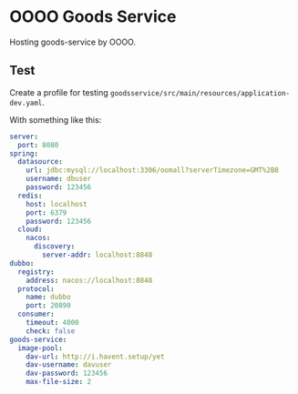 # OOOO Goods Service

Hosting goods-service by OOOO.

## Test

Create a profile for testing `goodsservice/src/main/resources/application-dev.yaml`.

With something like this:

```yaml
server:
  port: 8080
spring:
  datasource:
    url: jdbc:mysql://localhost:3306/oomall?serverTimezone=GMT%2B8
    username: dbuser
    password: 123456
  redis:
    host: localhost
    port: 6379
    password: 123456
  cloud:
    nacos:
      discovery:
        server-addr: localhost:8848
dubbo:
  registry:
    address: nacos://localhost:8848
  protocol:
    name: dubbo
    port: 20890
  consumer:
    timeout: 4000
    check: false
goods-service:
  image-pool:
    dav-url: http://i.havent.setup/yet
    dav-username: davuser
    dav-password: 123456
    max-file-size: 2
```
